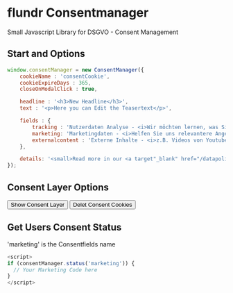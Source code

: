 # flundr Consentmanager
Small Javascript Library for DSGVO - Consent Management

## Start and Options
```javascript
window.consentManager = new ConsentManager({
	cookieName : 'consentCookie',
	cookieExpireDays : 365,
	closeOnModalClick : true,

	headline : '<h3>New Headline</h3>',
	text : '<p>Here you can Edit the Teasertext</p>',

	fields : {
		tracking : 'Nutzerdaten Analyse - <i>Wir möchten lernen, was Sie bei uns interessiert</i>',
		marketing: 'Marketingdaten - <i>Helfen Sie uns relevantere Angebote zu erstellen</i>',
		externalcontent : 'Externe Inhalte - <i>z.B. Videos von Youtube</i>'
	},

	details: '<small>Read more in our <a target"_blank" href="/datapolicy">Datapolicy</a></small>'
});
```

## Consent Layer Options
<button onclick="consentManager.show()">Show Consent Layer</button>
<button onclick="consentManager.reset()">Delet Consent Cookies</button>

## Get Users Consent Status
'marketing' is the Consentfields name
```javascript
<script>
if (consentManager.status('marketing')) {
  // Your Marketing Code here	
}
</script>
```
